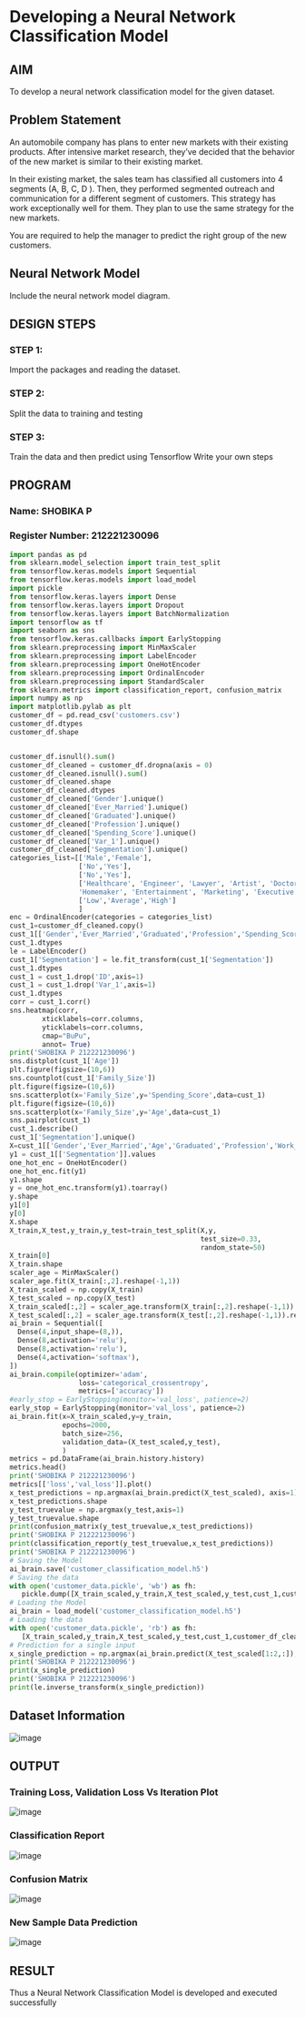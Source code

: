 # Developing a Neural Network Classification Model

## AIM

To develop a neural network classification model for the given dataset.

## Problem Statement

An automobile company has plans to enter new markets with their existing products. After intensive market research, they’ve decided that the behavior of the new market is similar to their existing market.

In their existing market, the sales team has classified all customers into 4 segments (A, B, C, D ). Then, they performed segmented outreach and communication for a different segment of customers. This strategy has work exceptionally well for them. They plan to use the same strategy for the new markets.

You are required to help the manager to predict the right group of the new customers.

## Neural Network Model

Include the neural network model diagram.

## DESIGN STEPS

### STEP 1:
Import the packages and reading the dataset.

### STEP 2:
Split the data to training and testing
### STEP 3:
Train the data and then predict using Tensorflow Write your own steps


## PROGRAM

### Name: SHOBIKA P
### Register Number: 212221230096

```python
import pandas as pd
from sklearn.model_selection import train_test_split
from tensorflow.keras.models import Sequential
from tensorflow.keras.models import load_model
import pickle
from tensorflow.keras.layers import Dense
from tensorflow.keras.layers import Dropout
from tensorflow.keras.layers import BatchNormalization
import tensorflow as tf
import seaborn as sns
from tensorflow.keras.callbacks import EarlyStopping
from sklearn.preprocessing import MinMaxScaler
from sklearn.preprocessing import LabelEncoder
from sklearn.preprocessing import OneHotEncoder
from sklearn.preprocessing import OrdinalEncoder
from sklearn.preprocessing import StandardScaler
from sklearn.metrics import classification_report, confusion_matrix
import numpy as np
import matplotlib.pylab as plt
customer_df = pd.read_csv('customers.csv')
customer_df.dtypes
customer_df.shape


customer_df.isnull().sum()
customer_df_cleaned = customer_df.dropna(axis = 0)
customer_df_cleaned.isnull().sum()
customer_df_cleaned.shape
customer_df_cleaned.dtypes
customer_df_cleaned['Gender'].unique()
customer_df_cleaned['Ever_Married'].unique()
customer_df_cleaned['Graduated'].unique()
customer_df_cleaned['Profession'].unique()
customer_df_cleaned['Spending_Score'].unique()
customer_df_cleaned['Var_1'].unique()
customer_df_cleaned['Segmentation'].unique()
categories_list=[['Male','Female'],
                 ['No','Yes'],
                 ['No','Yes'],
                 ['Healthcare', 'Engineer', 'Lawyer', 'Artist', 'Doctor',
                 'Homemaker', 'Entertainment', 'Marketing', 'Executive'],
                 ['Low','Average','High']
                 ]
enc = OrdinalEncoder(categories = categories_list)
cust_1=customer_df_cleaned.copy()
cust_1[['Gender','Ever_Married','Graduated','Profession','Spending_Score']]=enc.fit_transform(cust_1[['Gender','Ever_Married','Graduated','Profession','Spending_Score']])
cust_1.dtypes
le = LabelEncoder()
cust_1['Segmentation'] = le.fit_transform(cust_1['Segmentation'])
cust_1.dtypes
cust_1 = cust_1.drop('ID',axis=1)
cust_1 = cust_1.drop('Var_1',axis=1)
cust_1.dtypes
corr = cust_1.corr()
sns.heatmap(corr,
        xticklabels=corr.columns,
        yticklabels=corr.columns,
        cmap="BuPu",
        annot= True)
print('SHOBIKA P 212221230096')
sns.distplot(cust_1['Age'])
plt.figure(figsize=(10,6))
sns.countplot(cust_1['Family_Size'])
plt.figure(figsize=(10,6))
sns.scatterplot(x='Family_Size',y='Spending_Score',data=cust_1)
plt.figure(figsize=(10,6))
sns.scatterplot(x='Family_Size',y='Age',data=cust_1)
sns.pairplot(cust_1)
cust_1.describe()
cust_1['Segmentation'].unique()
X=cust_1[['Gender','Ever_Married','Age','Graduated','Profession','Work_Experience','Spending_Score','Family_Size']].values
y1 = cust_1[['Segmentation']].values
one_hot_enc = OneHotEncoder()
one_hot_enc.fit(y1)
y1.shape
y = one_hot_enc.transform(y1).toarray()
y.shape
y1[0]
y[0]
X.shape
X_train,X_test,y_train,y_test=train_test_split(X,y,
                                               test_size=0.33,
                                               random_state=50)
X_train[0]
X_train.shape
scaler_age = MinMaxScaler()
scaler_age.fit(X_train[:,2].reshape(-1,1))
X_train_scaled = np.copy(X_train)
X_test_scaled = np.copy(X_test)
X_train_scaled[:,2] = scaler_age.transform(X_train[:,2].reshape(-1,1)).reshape(-1)
X_test_scaled[:,2] = scaler_age.transform(X_test[:,2].reshape(-1,1)).reshape(-1)
ai_brain = Sequential([
  Dense(4,input_shape=(8,)),
  Dense(8,activation='relu'),
  Dense(8,activation='relu'),
  Dense(4,activation='softmax'),
])
ai_brain.compile(optimizer='adam',
                 loss='categorical_crossentropy',
                 metrics=['accuracy'])
#early_stop = EarlyStopping(monitor='val_loss', patience=2)
early_stop = EarlyStopping(monitor='val_loss', patience=2)
ai_brain.fit(x=X_train_scaled,y=y_train,
             epochs=2000,
             batch_size=256,
             validation_data=(X_test_scaled,y_test),
             )
metrics = pd.DataFrame(ai_brain.history.history)
metrics.head()
print('SHOBIKA P 212221230096')
metrics[['loss','val_loss']].plot()
x_test_predictions = np.argmax(ai_brain.predict(X_test_scaled), axis=1)
x_test_predictions.shape
y_test_truevalue = np.argmax(y_test,axis=1)
y_test_truevalue.shape
print(confusion_matrix(y_test_truevalue,x_test_predictions))
print('SHOBIKA P 212221230096')
print(classification_report(y_test_truevalue,x_test_predictions))
print('SHOBIKA P 212221230096')
# Saving the Model
ai_brain.save('customer_classification_model.h5')
# Saving the data
with open('customer_data.pickle', 'wb') as fh:
   pickle.dump([X_train_scaled,y_train,X_test_scaled,y_test,cust_1,customer_df_cleaned,scaler_age,enc,one_hot_enc,le], fh)
# Loading the Model
ai_brain = load_model('customer_classification_model.h5')
# Loading the data
with open('customer_data.pickle', 'rb') as fh:
   [X_train_scaled,y_train,X_test_scaled,y_test,cust_1,customer_df_cleaned,scaler_age,enc,one_hot_enc,le]=pickle.load(fh)
# Prediction for a single input
x_single_prediction = np.argmax(ai_brain.predict(X_test_scaled[1:2,:]), axis=1)
print('SHOBIKA P 212221230096')
print(x_single_prediction)
print('SHOBIKA P 212221230096')
print(le.inverse_transform(x_single_prediction))


```

## Dataset Information

![image](https://github.com/user-attachments/assets/113867c6-f8c5-48e8-90de-996b0a786301)


## OUTPUT
### Training Loss, Validation Loss Vs Iteration Plot
![image](https://github.com/user-attachments/assets/74bb4358-779b-455b-b95c-5ed93205c44c)


### Classification Report

![image](https://github.com/user-attachments/assets/5c13c8d4-3e42-4561-8bc1-a816ebccbfa9)


### Confusion Matrix

![image](https://github.com/user-attachments/assets/6f3d4648-550d-49d4-a7d0-543349e9c747)



### New Sample Data Prediction

![image](https://github.com/user-attachments/assets/610e5963-8039-4781-9645-62e60d1bbe04)


## RESULT
Thus a Neural Network Classification Model is developed and executed successfully
